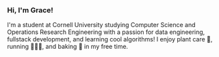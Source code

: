 ### Hi, I'm Grace!

I'm a student at Cornell University studying Computer Science and Operations Research Engineering with a passion for data engineering, fullstack development, and learning cool algorithms! I enjoy plant care 🌱, running 🏃🏻‍♀️, and baking 🍮 in my free time.

<!--
**gracekim57/gracekim57** is a ✨ _special_ ✨ repository because its `README.md` (this file) appears on your GitHub profile.

Here are some ideas to get you started:

- 🔭 I’m currently working on ...
- 🌱 I’m currently learning ...
- 👯 I’m looking to collaborate on ...
- 🤔 I’m looking for help with ...
- 💬 Ask me about ...
- 📫 How to reach me: ...
- 😄 Pronouns: ...
- ⚡ Fun fact: ...
-->
